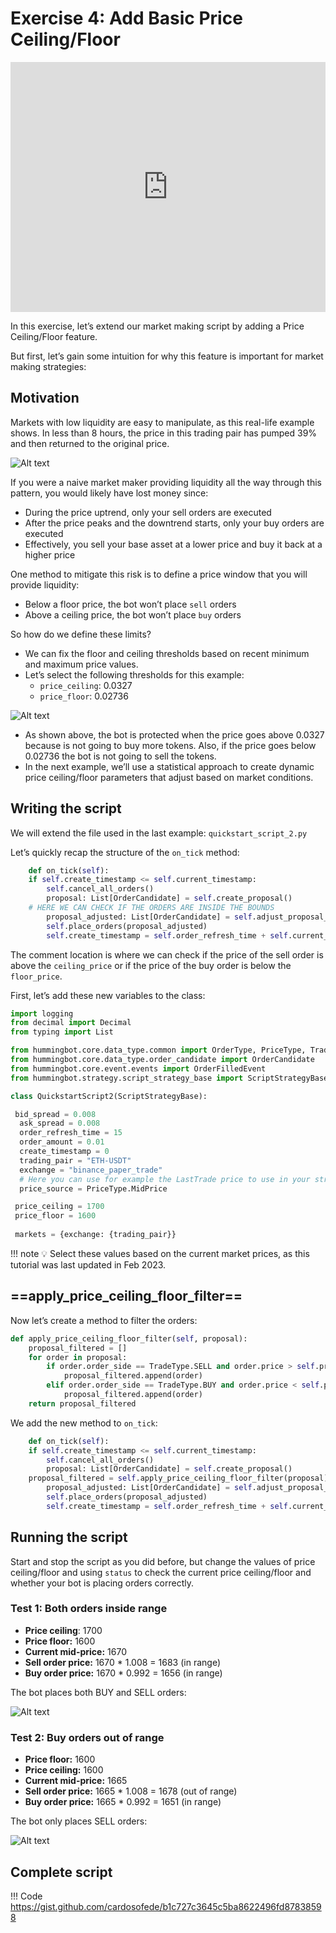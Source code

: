 # Exercise 4: Add Basic Price Ceiling/Floor

<iframe style="width:100%; min-height:400px;" src="https://www.youtube.com/embed/RhVSNjdgp2s" frameborder="0" allow="accelerometer; autoplay; encrypted-media; gyroscope; picture-in-picture" allowfullscreen></iframe>

In this exercise, let’s extend our market making script by adding a Price Ceiling/Floor feature.

But first, let’s gain some intuition for why this feature is important for market making strategies:

## Motivation

Markets with low liquidity are easy to manipulate, as this real-life example shows. In less than 8 hours, the price in this trading pair has pumped 39% and then returned to the original price.

![Alt text](Untitled%205.png)

If you were a naive market maker providing liquidity all the way through this pattern, you would likely have lost money since:

- During the price uptrend, only your sell orders are executed
- After the price peaks and the downtrend starts, only your buy orders are executed
- Effectively, you sell your base asset at a lower price and buy it back at a higher price

One method to mitigate this risk is to define a price window that you will provide liquidity:

- Below a floor price, the bot won’t place `sell` orders
- Above a ceiling price, the bot won’t place `buy` orders

So how do we define these limits?

- We can fix the floor and ceiling thresholds based on recent minimum and maximum price values.
- Let’s select the following thresholds for this example:
  - `price_ceiling`: 0.0327
  - `price_floor`: 0.02736

![Alt text](Untitled%206.png)

- As shown above, the bot is protected when the price goes above 0.0327 because is not going to buy more tokens. Also, if the price goes below 0.02736 the bot is not going to sell the tokens.
- In the next example, we’ll use a statistical approach to create dynamic price ceiling/floor parameters that adjust based on market conditions.

## Writing the script

We will extend the file used in the last example: `quickstart_script_2.py`

Let’s quickly recap the structure of the `on_tick` method:

```py hl_lines="5"
    def on_tick(self):
    if self.create_timestamp <= self.current_timestamp:
        self.cancel_all_orders()
        proposal: List[OrderCandidate] = self.create_proposal()
    # HERE WE CAN CHECK IF THE ORDERS ARE INSIDE THE BOUNDS
        proposal_adjusted: List[OrderCandidate] = self.adjust_proposal_to_budget(proposal)
        self.place_orders(proposal_adjusted)
        self.create_timestamp = self.order_refresh_time + self.current_timestamp
```

The comment location is where we can check if the price of the sell order is above the `ceiling_price` or if the price of the buy order is below the `floor_price`.

First, let’s add these new variables to the class:

```python
import logging
from decimal import Decimal
from typing import List

from hummingbot.core.data_type.common import OrderType, PriceType, TradeType
from hummingbot.core.data_type.order_candidate import OrderCandidate
from hummingbot.core.event.events import OrderFilledEvent
from hummingbot.strategy.script_strategy_base import ScriptStrategyBase

class QuickstartScript2(ScriptStrategyBase):

 bid_spread = 0.008
  ask_spread = 0.008
  order_refresh_time = 15
  order_amount = 0.01
  create_timestamp = 0
  trading_pair = "ETH-USDT"
  exchange = "binance_paper_trade"
  # Here you can use for example the LastTrade price to use in your strategy
  price_source = PriceType.MidPrice

 price_ceiling = 1700
 price_floor = 1600
 
 markets = {exchange: {trading_pair}}
```

!!! note
    💡 Select these values based on the current market prices, as this tutorial was last updated in Feb 2023.

## ==apply_price_ceiling_floor_filter==

Now let’s create a method to filter the orders:

```python
def apply_price_ceiling_floor_filter(self, proposal):
    proposal_filtered = []
    for order in proposal:
        if order.order_side == TradeType.SELL and order.price > self.price_floor:
            proposal_filtered.append(order)
        elif order.order_side == TradeType.BUY and order.price < self.price_ceiling:
            proposal_filtered.append(order)
    return proposal_filtered
```

We add the new method to `on_tick`:

```python
    def on_tick(self):
    if self.create_timestamp <= self.current_timestamp:
        self.cancel_all_orders()
        proposal: List[OrderCandidate] = self.create_proposal()
    proposal_filtered = self.apply_price_ceiling_floor_filter(proposal)
        proposal_adjusted: List[OrderCandidate] = self.adjust_proposal_to_budget(proposal_filtered)
        self.place_orders(proposal_adjusted)
        self.create_timestamp = self.order_refresh_time + self.current_timestamp
```

## Running the script

Start and stop the script as you did before, but change the values of price ceiling/floor and using `status` to check the current price ceiling/floor and whether your bot is placing orders correctly.

### Test 1: Both orders inside range

- **Price ceiling**: 1700
- **Price floor:** 1600
- **Current mid-price:** 1670
- **Sell order price:** 1670 * 1.008 = 1683 (in range)
- **Buy order price:** 1670 * 0.992 = 1656 (in range)

The bot places both BUY and SELL orders:

![Alt text](Untitled%207.png)

### Test 2: Buy orders out of range

- **Price floor:** 1600
- **Price ceiling:** 1600
- **Current mid-price:** 1665
- **Sell order price:** 1665 * 1.008 = 1678 (out of range)
- **Buy order price:** 1665 * 0.992 = 1651 (in range)

The bot only places SELL orders:

![Alt text](Untitled%208.png)

## Complete script

!!! Code
    <https://gist.github.com/cardosofede/b1c727c3645c5ba8622496fd87838598>
